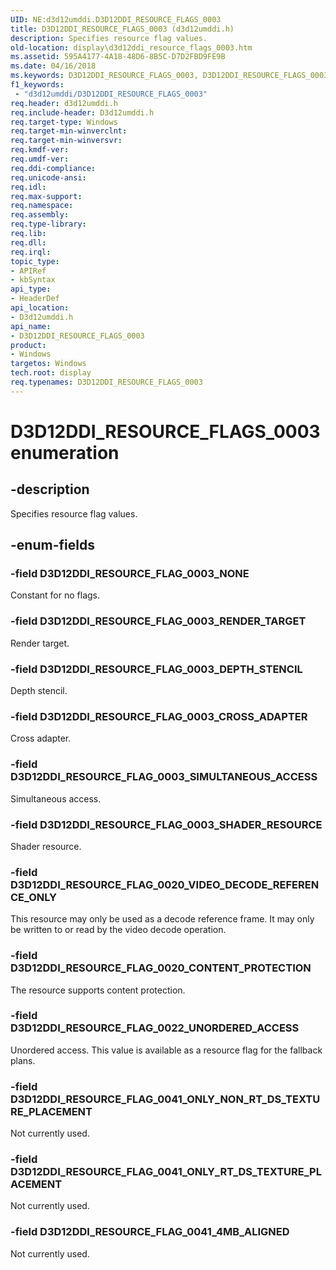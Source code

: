 ```yaml
---
UID: NE:d3d12umddi.D3D12DDI_RESOURCE_FLAGS_0003
title: D3D12DDI_RESOURCE_FLAGS_0003 (d3d12umddi.h)
description: Specifies resource flag values.
old-location: display\d3d12ddi_resource_flags_0003.htm
ms.assetid: 595A4177-4A18-48D6-8B5C-D7D2FBD9FE9B
ms.date: 04/16/2018
ms.keywords: D3D12DDI_RESOURCE_FLAGS_0003, D3D12DDI_RESOURCE_FLAGS_0003 enumeration [Display Devices], D3D12DDI_RESOURCE_FLAG_0003_CROSS_ADAPTER, D3D12DDI_RESOURCE_FLAG_0003_DEPTH_STENCIL, D3D12DDI_RESOURCE_FLAG_0003_NONE, D3D12DDI_RESOURCE_FLAG_0003_RENDER_TARGET, D3D12DDI_RESOURCE_FLAG_0003_SHADER_RESOURCE, D3D12DDI_RESOURCE_FLAG_0003_SIMULTANEOUS_ACCESS, D3D12DDI_RESOURCE_FLAG_0020_CONTENT_PROTECTION, D3D12DDI_RESOURCE_FLAG_0020_VIDEO_DECODE_REFERENCE_ONLY, D3D12DDI_RESOURCE_FLAG_0022_UNORDERED_ACCESS, d3d12umddi/D3D12DDI_RESOURCE_FLAGS_0003, d3d12umddi/D3D12DDI_RESOURCE_FLAG_0003_CROSS_ADAPTER, d3d12umddi/D3D12DDI_RESOURCE_FLAG_0003_DEPTH_STENCIL, d3d12umddi/D3D12DDI_RESOURCE_FLAG_0003_NONE, d3d12umddi/D3D12DDI_RESOURCE_FLAG_0003_RENDER_TARGET, d3d12umddi/D3D12DDI_RESOURCE_FLAG_0003_SHADER_RESOURCE, d3d12umddi/D3D12DDI_RESOURCE_FLAG_0003_SIMULTANEOUS_ACCESS, d3d12umddi/D3D12DDI_RESOURCE_FLAG_0020_CONTENT_PROTECTION, d3d12umddi/D3D12DDI_RESOURCE_FLAG_0020_VIDEO_DECODE_REFERENCE_ONLY, d3d12umddi/D3D12DDI_RESOURCE_FLAG_0022_UNORDERED_ACCESS, display.d3d12ddi_resource_flags_0003
f1_keywords:
 - "d3d12umddi/D3D12DDI_RESOURCE_FLAGS_0003"
req.header: d3d12umddi.h
req.include-header: D3d12umddi.h
req.target-type: Windows
req.target-min-winverclnt:
req.target-min-winversvr:
req.kmdf-ver:
req.umdf-ver:
req.ddi-compliance:
req.unicode-ansi:
req.idl:
req.max-support:
req.namespace:
req.assembly:
req.type-library:
req.lib:
req.dll:
req.irql:
topic_type:
- APIRef
- kbSyntax
api_type:
- HeaderDef
api_location:
- D3d12umddi.h
api_name:
- D3D12DDI_RESOURCE_FLAGS_0003
product:
- Windows
targetos: Windows
tech.root: display
req.typenames: D3D12DDI_RESOURCE_FLAGS_0003
---
```


# D3D12DDI_RESOURCE_FLAGS_0003 enumeration


## -description


Specifies resource flag values.


## -enum-fields




### -field D3D12DDI_RESOURCE_FLAG_0003_NONE

Constant for no flags.


### -field D3D12DDI_RESOURCE_FLAG_0003_RENDER_TARGET

Render target.


### -field D3D12DDI_RESOURCE_FLAG_0003_DEPTH_STENCIL

Depth stencil.


### -field D3D12DDI_RESOURCE_FLAG_0003_CROSS_ADAPTER

Cross adapter.


### -field D3D12DDI_RESOURCE_FLAG_0003_SIMULTANEOUS_ACCESS

Simultaneous access.


### -field D3D12DDI_RESOURCE_FLAG_0003_SHADER_RESOURCE

Shader resource.


### -field D3D12DDI_RESOURCE_FLAG_0020_VIDEO_DECODE_REFERENCE_ONLY

This resource may only be used as a decode reference frame. It may only be written to or read by the video decode operation.


### -field D3D12DDI_RESOURCE_FLAG_0020_CONTENT_PROTECTION

The resource supports content protection.


### -field D3D12DDI_RESOURCE_FLAG_0022_UNORDERED_ACCESS

Unordered access. This value is available as a resource flag for the fallback plans.

### -field D3D12DDI_RESOURCE_FLAG_0041_ONLY_NON_RT_DS_TEXTURE_PLACEMENT

Not currently used.

### -field D3D12DDI_RESOURCE_FLAG_0041_ONLY_RT_DS_TEXTURE_PLACEMENT

Not currently used.

### -field D3D12DDI_RESOURCE_FLAG_0041_4MB_ALIGNED

Not currently used.
